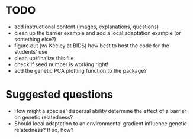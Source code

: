 # TODO

- add instructional content (images, explanations, questions)
- clean up the barrier example and add a local adaptation example (or something else?)
- figure out (w/ Keeley at BIDS) how best to host the code for the students' use
- clean up/finalize this file
- check if seed number is working right!
- add the genetic PCA plotting function to the package?

# Suggested questions

- How might a species' dispersal ability determine the effect of a barrier on genetic relatedness?
- Should local adaptation to an environmental gradient influence genetic relatedness? If so, how?

